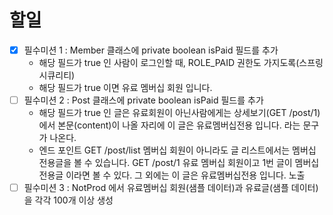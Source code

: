 # 할일

- [x] 필수미션 1 : Member 클래스에 private boolean isPaid 필드를 추가
  - 해당 필드가 true 인 사람이 로그인할 때, ROLE_PAID 권한도 가지도록(스프링 시큐리티)
  - 해당 필드가 true 이면 유료 멤버십 회원 입니다.
- [ ] 필수미션 2 : Post 클래스에 private boolean isPaid 필드를 추가
  - 해당 필드가 true 인 글은 유료회원이 아닌사람에게는 상세보기(GET /post/1)에서 본문(content)이 나올 자리에 이 글은 유료멤버십전용 입니다. 라는 문구가 나온다.
  - 엔드 포인트
    GET /post/list
    멤버십 회원이 아니라도 글 리스트에서는 멤버십 전용글을 볼 수 있습니다.
    GET /post/1
    유료 멤버십 회원이고 1번 글이 멤버십전용글 이라면 볼 수 있다.
    그 외에는 이 글은 유료멤버십전용 입니다. 노출
- [ ] 필수미션 3 : NotProd 에서 유료멤버십 회원(샘플 데이터)과 유료글(샘플 데이터)을 각각 100개 이상 생성